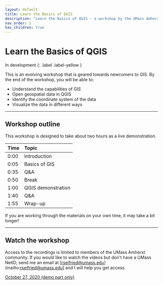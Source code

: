 ```yaml
---
layout: default
title: Learn the Basics of QGIS
description: "Learn the Basics of QGIS - a workshop by the UMass Amherst Libraries."
nav_order: 2
has_children: true
---
```


# Learn the Basics of QGIS

In development
{: .label .label-yellow }

This is an evolving workshop that is geared towards newcomers to GIS. By the end of the workshop, you will be able to:
* Understand the capabilities of GIS
* Open geospatial data in QGIS
* Identify the coordinate system of the data
* Visualize the data in different ways

---
## Workshop outline

This workshop is designed to take about two hours as a live demonstration.

| Time | Topic |
| :--- | :--- |
| 0:00 | Introduction |
| 0:05 | Basics of GIS |
| 0:35 | Q&A |
| 0:50 | Break |
| 1:00 | QGIS demonstration |
| 1:40 | Q&A |
| 1:55 | Wrap-up |

If you are working through the materials on your own time, it may take a bit longer!

---
## Watch the workshop
Access to the recordings is limited to members of the UMass Amherst community. If you would like to watch the videos but don't have a UMass NetID, send me an email at [rseifried@umass.edu](mailto:rseifried@umass.edu] and I will help you get access.

[October 27, 2020 (demo part only)](https://umass-amherst.zoom.us/rec/share/chUT8tzl0ql6BZphX6kVhtN1y4fEKjPbaIKYkC0tMtb-NDPxT7GkrQpRdWFrbuNH.yXRlzTBT4TbwYQTG)
